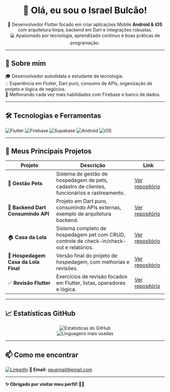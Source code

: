 <h1 align="center">👋 Olá, eu sou o Israel Bulcão!</h1>

<p align="center">
  🚀 Desenvolvedor Flutter focado em criar aplicações Mobile <strong>Android & iOS</strong> com arquitetura limpa, backend em Dart e integrações robustas.<br>
  💻 Apaixonado por tecnologia, aprendizado contínuo e boas práticas de programação.<br>
</p>

---

## 🚀 **Sobre mim**

🎓 Desenvolvedor autodidata e estudante de tecnologia.  
💡 Experiência em Flutter, Dart puro, consumo de APIs, organização de projeto e lógica de negócios.  
🌱 Melhorando cada vez mais habilidades com Firebase e banco de dados.

---

## 🛠️ **Tecnologias e Ferramentas**

![Flutter](https://img.shields.io/badge/Flutter-02569B?style=for-the-badge&logo=flutter&logoColor=white)
![Firebase](https://img.shields.io/badge/Firebase-FFCA28?style=for-the-badge&logo=firebase&logoColor=black)
![Supabase](https://img.shields.io/badge/Supabase-3ECF8E?style=for-the-badge&logo=supabase&logoColor=white)
![Android](https://img.shields.io/badge/Android-3DDC84?style=for-the-badge&logo=android&logoColor=white)
![iOS](https://img.shields.io/badge/iOS-000000?style=for-the-badge&logo=apple&logoColor=white)



---

## 📌 **Meus Principais Projetos**

| Projeto | Descrição | Link |
| ------- | --------- | ---- |
| 🐶 **Gestão Pets** | Sistema de gestão de hospedagem de pets, cadastro de clientes, funcionários e rastreamento. | [Ver repositório](https://github.com/isra33/gestao_pets) |
| 🔗 **Backend Dart Consumindo API** | Projeto em Dart puro, consumindo APIs externas, exemplo de arquitetura backend. | [Ver repositório](https://github.com/isra33/backend-dart-consumindo-api) |
| 🏠 **Casa da Lola** | Sistema completo de hospedagem pet com CRUD, controle de check-in/check-out e relatórios. | [Ver repositório](https://github.com/isra33/casa_da_lola_completo) |
| 📱 **Hospedagem Casa da Lola Final** | Versão final do projeto de hospedagem, com melhorias e revisões. | [Ver repositório](https://github.com/isra33/hospedagem_casa_da_lola_final) |
| ✅ **Revisão Flutter** | Exercícios de revisão focados em Flutter, listas, operadores e lógica. | [Ver repositório](https://github.com/isra33/revisao_flutter) |

---

## 📈 **Estatísticas GitHub**

<p align="center">
  <img src="https://github-readme-stats.vercel.app/api?username=isra33&show_icons=true&theme=tokyonight" alt="Estatísticas do GitHub">
  <br/>
  <img src="https://github-readme-stats.vercel.app/api/top-langs/?username=isra33&layout=compact&theme=tokyonight" alt="Linguagens mais usadas">
</p>

---

## 📫 **Como me encontrar**

[![LinkedIn](https://img.shields.io/badge/LinkedIn-blue?style=for-the-badge&logo=linkedin)](https://www.linkedin.com) <!-- Coloque o link real do seu LinkedIn -->
📧 **Email:** seuemail@email.com <!-- Troque pelo seu email real -->

---

**✨ Obrigado por visitar meu perfil! 🚀✨**
